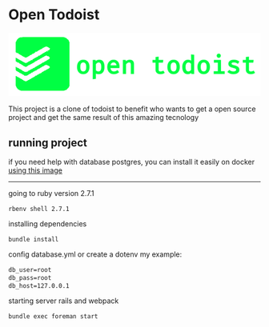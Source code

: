 # Open Todoist

![logo](./public/open_todoist_logo.png)

This project is a clone of todoist to benefit who wants to get a open source project and get the same result of this
amazing tecnology

## running project

if you need help with database postgres, you can install it easily on docker [using this image](https://gist.github.com/oliveira-andre/315ce4e915a24e0dfc9f88484c80be29)

---

going to ruby version 2.7.1

```
rbenv shell 2.7.1
```

installing dependencies

```
bundle install
```

config database.yml or create a dotenv my example:

```
db_user=root
db_pass=root
db_host=127.0.0.1
```

starting server rails and webpack

```
bundle exec foreman start
```

